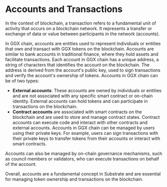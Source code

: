 # Accounts and Transactions

In the context of blockchain, a transaction refers to a fundamental unit of activity that occurs on a blockchain network. It represents a transfer or exchange of data or value between participants in the network (accounts).

In GGX chain, accounts are entities used to represent individuals or entities that own and transact with GGX tokens on the blockchain. Accounts are similar to bank accounts in traditional finance, where they hold assets and facilitate transactions. Each account in GGX chain has a unique address, a string of characters that identifies the account on the blockchain. The address is derived from the account's public key, used to sign transactions and verify the account's ownership of tokens. Accounts in GGX chain can be of two types:

* **External accounts**: These accounts are owned by individuals or entities and are not associated with any specific smart contract or on-chain identity. External accounts can hold tokens and can participate in transactions on the blockchain.
* **Contract accounts** are associated with smart contracts on the blockchain and are used to store and manage contract states. Contract accounts can execute code and interact with other contracts and external accounts. Accounts in GGX chain can be managed by users using their private keys. For example, users can sign transactions with their private keys to transfer tokens from their accounts or interact with smart contracts.

Accounts can also be managed by on-chain governance mechanisms, such as council members or validators, who can execute transactions on behalf of the account.

Overall, accounts are a fundamental concept in Substrate and are essential for managing token ownership and transactions on the blockchain.
